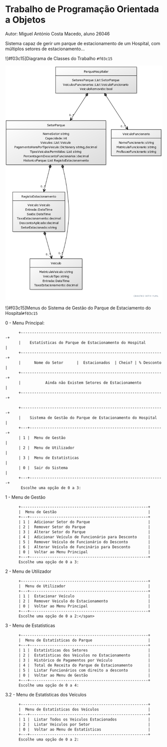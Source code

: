 # Trabalho de Programação Orientada a Objetos 
Autor: Miguel António Costa Macedo, aluno 26046

Sistema capaz de gerir um parque de estacionamento de um Hospital, com múltiplos setores de estacionamento...

![#f03c15]Diagrama de Classes do Trabalho `#f03c15`

![alt text](https://github.com/MikiMacedo/TPOO_a26046/blob/main/Diagrama%20de%20Classes%20yUML%2002-12-2023.png?raw=true)


![#f03c15]Menus do Sistema de Gestão do Parque de Estaciamento do Hospital`#f03c15`

  0 - Menu Principal:
  
          +----------------------------------------------------------------+
          |    Estatísticas do Parque de Estacionamento do Hospital        |
          +----------------------------------------------------------------+
          |      Nome do Setor      |  Estacionados  | Cheio? | % Desconto |
          +----------------------------------------------------------------+
          |           Ainda não Existem Setores de Estacionamento          |
          +----------------------------------------------------------------+
          
          +----------------------------------------------------------------+
          |    Sistema de Gestão do Parque de Estacionamento do Hospital   |
          +---+------------------------------------------------------------+
          | 1 |  Menu de Gestão                                            |
          | 2 |  Menu de Utilizador                                        |
          | 3 |  Menu de Estatísticas                                      |
          | 0 |  Sair do Sistema                                           |
          +---+------------------------------------------------------------+
           Escolhe uma opção de 0 a 3:

  1 - Menu de Gestão
  
          +---------------------------------------------------------+
          |  Menu de Gestão                                         |
          +---+-----------------------------------------------------+
          | 1 |  Adicionar Setor do Parque                          |
          | 2 |  Remover Setor do Parque                            |
          | 3 |  Alterar Setor do Parque                            |
          | 4 |  Adicionar Veículo de Funcionário para Desconto     |
          | 5 |  Remover Veículo de Funcionário do Desconto         |
          | 6 |  Alterar Veículo de Funcinário para Desconto        |
          | 0 |  Voltar ao Menu Principal                           |
          +---+-----------------------------------------------------+
          Escolhe uma opção de 0 a 3:

  2 - Menu de Utilizador
  
          +---------------------------------------------------------+
          |  Menu de Utilizador                                     |
          +---+-----------------------------------------------------+
          | 1 |  Estacionar Veículo                                 |
          | 2 |  Remover Veiculo do Estacionamento                  |
          | 0 |  Voltar ao Menu Principal                           |
          +---+-----------------------------------------------------+
          Escolhe uma opção de 0 a 2:</span>

  3 - Menu de Estatísticas
  
          +---------------------------------------------------------+
          |  Menu de Estatísticas do Parque                         |
          +---+-----------------------------------------------------+
          | 1 |  Estatísticas dos Setores                           |
          | 2 |  Estatísticas dos Veiculos no Estacionamento        |
          | 3 |  Histórico de Pagamentos por Veículo                |
          | 4 |  Total de Receita do Parque de Estacionamento       |
          | 5 |  Listar Funcionários com direito a desconto         |
          | 0 |  Voltar ao Menu de Gestão                           |
          +---+-----------------------------------------------------+
          Escolhe uma opção de 0 a 4:

  3.2 - Menu de Estatísticas dos Veículos
  
          +---------------------------------------------------------+
          |  Menu de Estatísticas dos Veículos                      |
          +---+-----------------------------------------------------+
          | 1 |  Listar Todos os Veiculos Estacionados              |
          | 2 |  Listar Veiculos por Setor                          |
          | 0 |  Voltar ao Menu de Estatísticas                     |
          +---+-----------------------------------------------------+
          Escolhe uma opção de 0 a 2:




